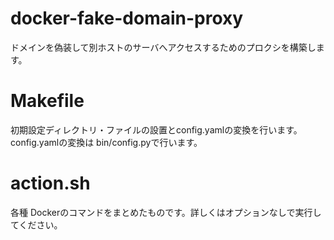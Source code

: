 # docker-fake-domain-proxy

ドメインを偽装して別ホストのサーバへアクセスするためのプロクシを構築します。

# Makefile

初期設定ディレクトリ・ファイルの設置とconfig.yamlの変換を行います。
config.yamlの変換は bin/config.pyで行います。

# action.sh

各種 Dockerのコマンドをまとめたものです。詳しくはオプションなしで実行してください。

